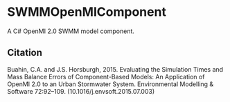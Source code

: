 SWMMOpenMIComponent
===================

A C# OpenMI 2.0 SWMM model component. 

Citation
---------
Buahin, C.A. and J.S. Horsburgh, 2015. Evaluating the Simulation Times and Mass Balance Errors of Component-Based Models: An Application of OpenMI 2.0 to an Urban Stormwater System. Environmental Modelling & Software 72:92–109. (10.1016/j.envsoft.2015.07.003)
